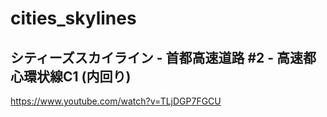 
# cities_skylines


## シティーズスカイライン - 首都高速道路 #2 - 高速都心環状線C1 (内回り)

https://www.youtube.com/watch?v=TLjDGP7FGCU





